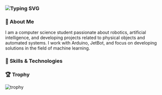 ### ![Typing SVG](https://readme-typing-svg.herokuapp.com?font=arimo&weight=600&pause=1000&color=079EF7&width=435&lines=Hi+there+%F0%9F%91%8B%2C+I'm+Maks+Mr1necs)

### 🚀 About Me

I am a computer science student passionate about robotics, artificial intelligence, and developing projects related to physical objects and automated systems. I work with Arduino, JetBot, and focus on developing solutions in the field of machine learning.

### 🔧 Skills & Technologies

### 🏆 Trophy
![trophy](https://github-profile-trophy.vercel.app/?username=mr1necs&column=8&theme=gruvbox&no-frame=true)
